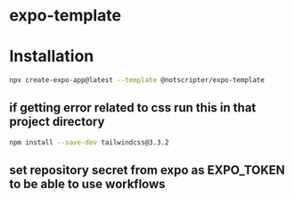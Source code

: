 # expo-template

# Installation

```bash
npx create-expo-app@latest --template @notscripter/expo-template
```

## if getting error related to css run this in that project directory

```bash
npm install --save-dev tailwindcss@3.3.2
```

## set repository secret from expo as EXPO_TOKEN to be able to use workflows
